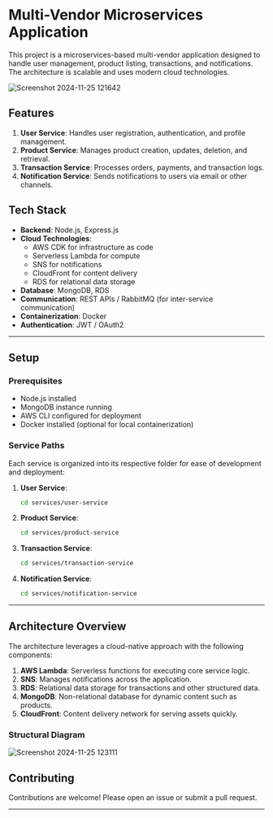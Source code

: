 

# Multi-Vendor Microservices Application

This project is a microservices-based multi-vendor application designed to handle user management, product listing, transactions, and notifications. The architecture is scalable and uses modern cloud technologies.

![Screenshot 2024-11-25 121642](https://github.com/user-attachments/assets/0e44be66-8891-4961-8b47-6fe6f45b4fef)


## Features

1. **User Service**: Handles user registration, authentication, and profile management.
2. **Product Service**: Manages product creation, updates, deletion, and retrieval.
3. **Transaction Service**: Processes orders, payments, and transaction logs.
4. **Notification Service**: Sends notifications to users via email or other channels.

## Tech Stack

- **Backend**: Node.js, Express.js
- **Cloud Technologies**: 
  - AWS CDK for infrastructure as code
  - Serverless Lambda for compute
  - SNS for notifications
  - CloudFront for content delivery
  - RDS for relational data storage
- **Database**: MongoDB, RDS
- **Communication**: REST APIs / RabbitMQ (for inter-service communication)
- **Containerization**: Docker
- **Authentication**: JWT / OAuth2

---

## Setup

### Prerequisites
- Node.js installed
- MongoDB instance running
- AWS CLI configured for deployment
- Docker installed (optional for local containerization)

### Service Paths
Each service is organized into its respective folder for ease of development and deployment:

1. **User Service**:
   ```bash
   cd services/user-service
   ```

2. **Product Service**:
   ```bash
   cd services/product-service
   ```

3. **Transaction Service**:
   ```bash
   cd services/transaction-service
   ```

4. **Notification Service**:
   ```bash
   cd services/notification-service
   ```

---

## Architecture Overview
The architecture leverages a cloud-native approach with the following components:

1. **AWS Lambda**: Serverless functions for executing core service logic.
2. **SNS**: Manages notifications across the application.
3. **RDS**: Relational data storage for transactions and other structured data.
4. **MongoDB**: Non-relational database for dynamic content such as products.
5. **CloudFront**: Content delivery network for serving assets quickly.

### Structural Diagram
![Screenshot 2024-11-25 123111](https://github.com/user-attachments/assets/0a734ebd-2d6c-40f6-b4d7-3bb03298a738)


## Contributing
Contributions are welcome! Please open an issue or submit a pull request.

---

